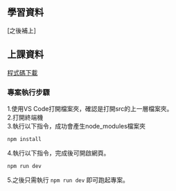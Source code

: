 ## 學習資料
[之後補上]
## 上課資料
[程式碼下載](https://github.com/HalHung/2023LuciditvCourse4.git)

### 專案執行步驟
1.使用VS Code打開檔案夾，確認是打開src的上一層檔案夾。  
2.打開終端機  
3.執行以下指令，成功會產生node_modules檔案夾  
```
npm install
```
4.執行以下指令，完成後可開啟網頁。  
```
npm run dev
```
5.之後只需執行 `npm run dev` 即可跑起專案。  
